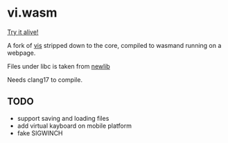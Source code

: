 # vi.wasm

[Try it alive!](https://vi.yccb.me/)

A fork of [vis](https://github.com/martanne/vis) stripped down to the core, compiled to wasmand running on a webpage.

Files under libc is taken from [newlib](https://sourceware.org/newlib/)

Needs clang17 to compile.

## TODO

- support saving and loading files
- add virtual kayboard on mobile platform
- fake SIGWINCH


